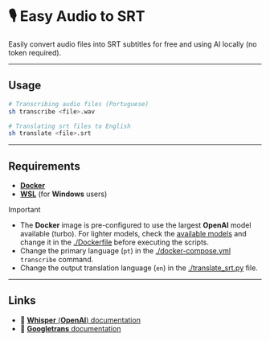 # 🎙️ Easy Audio to SRT

Easily convert audio files into SRT subtitles for free and using AI locally (no token required).

---

## Usage

```sh
# Transcribing audio files (Portuguese)
sh transcribe <file>.wav

# Translating srt files to English
sh translate <file>.srt
```

---

## Requirements

- [**Docker**](https://www.docker.com/get-started/)
- [**WSL**](https://learn.microsoft.com/pt-br/windows/wsl/install) (for **Windows** users)

> [!IMPORTANT]
>
> - The **Docker** image is pre-configured to use the largest **OpenAI** model available (turbo). For lighter models, check the [available models](https://github.com/openai/whisper?tab=readme-ov-file#available-models-and-languages) and change it in the [./Dockerfile](./Dockerfile) before executing the scripts.
> - Change the primary language (`pt`) in the [./docker-compose.yml](./docker-compose.yml) `transcribe` command.
> - Change the output translation language (`en`) in the [./translate_srt.py](./translate_srt.py) file.

---

## Links

- 📘 [**Whisper** (**OpenAI**) documentation](https://github.com/openai/whisper)
- 📘 [**Googletrans** documentation](https://github.com/ssut/py-googletrans)
